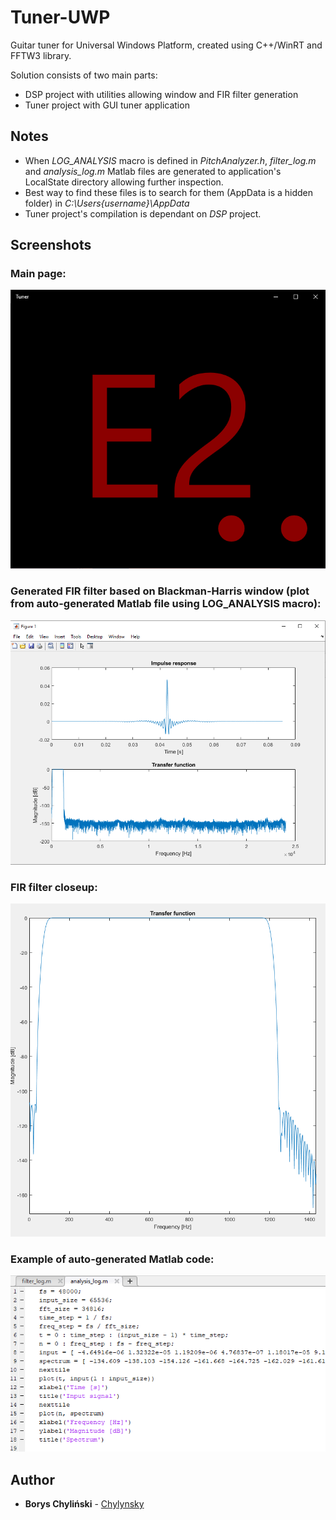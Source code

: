 # Tuner-UWP

Guitar tuner for Universal Windows Platform, created using C++/WinRT and FFTW3 library.

Solution consists of two main parts:
- DSP project with utilities allowing window and FIR filter generation
- Tuner project with GUI tuner application

## Notes

- When *LOG_ANALYSIS* macro is defined in *PitchAnalyzer.h*, *filter_log.m* and *analysis_log.m* Matlab files are generated
	to application's LocalState directory allowing further inspection.
- Best way to find these files is to search for them (AppData is a hidden folder) in *C:\Users\{username}\AppData*
- Tuner project's compilation is dependant on *DSP* project.

## Screenshots

### Main page:

![Main page](/images/app_main_page.png)

### Generated FIR filter based on Blackman-Harris window (plot from auto-generated Matlab file using LOG_ANALYSIS macro):

![FIR filter](/images/fir_filter1.png)

### FIR filter closeup:

![FIR filter closeup](/images/fir_filter2.png)

### Example of auto-generated Matlab code:

![Auto-generated code 1](/images/analysis_log_example.png)

## Author
* **Borys Chyliński** - [Chylynsky](https://github.com/Chylynsky)